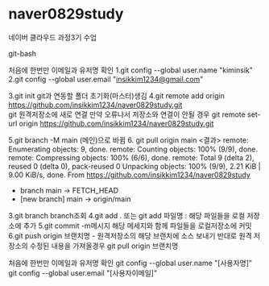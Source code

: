 # naver0829study
네이버 클라우드 과정3기 수업


git-bash

처음에 한번만 이메일과 유저명 확인
1.git config --global user.name "kiminsik"
2.git config --global user.email "insikkim1234@gmail.com"

3.git init     git과 연동할 폴더 초기화(마스터)생김
4.git remote add origin https://github.com/insikkim1234/naver0829study.git      
  git 원격저장소에 새로 연결
  만약 오류나서 저장소와 연결이 안될 경우
  git remote set-url origin  https://github.com/insikkim1234/naver0829study.git

5.git branch -M main
 (메인)으로 바뀜
6. git pull origin main
<결과>
  remote: Enumerating objects: 9, done.
  remote: Counting objects: 100% (9/9), done.
  remote: Compressing objects: 100% (6/6), done.
  remote: Total 9 (delta 2), reused 0 (delta 0), pack-reused 0
  Unpacking objects: 100% (9/9), 2.21 KiB | 9.00 KiB/s, done.
  From https://github.com/insikkim1234/naver0829study
   * branch            main       -> FETCH_HEAD
   * [new branch]      main       -> origin/main


 
 
3.git branch    branch조회
4.git add . 또는 git add 파일명 : 해당 파일들을 로컬 저장소에 추가
5.git commit -m메시지 해당 메세지와 함께 파일들을 로컬저장소에 커밋
6.git push origin 브랜치명 - 원격저장소의 해당 브랜치에 소스 보내기
  반대로 원격 저장소의 수정된 내용을 가져올경우
    git pull origin 브랜치명

처음에 한번만 이메일과 유저명 확인
git config --global user.name "[사용자명]"
git config --global user.email "[사용자이메일]"
